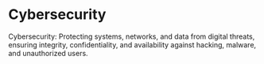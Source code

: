 # Cybersecurity
Cybersecurity: Protecting systems, networks, and data from digital threats, ensuring integrity, confidentiality, and availability against hacking, malware, and unauthorized users.
